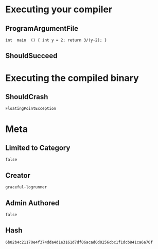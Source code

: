 # Executing your compiler

## ProgramArgumentFile

```
int  main  () { int y = 2; return 3/(y-2); }
```

## ShouldSucceed

# Executing the compiled binary

## ShouldCrash

```
FloatingPointException
```

# Meta

## Limited to Category

```
false
```

## Creator

```
graceful-logrunner
```

## Admin Authored

```
false
```

## Hash

```
6b02b4c21170e4f374dda4d1e3161d7df06acad0d0256cbc1f1dcb841ca6a70f
```
